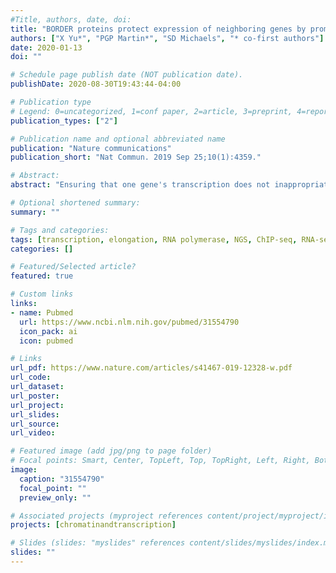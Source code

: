 ```yaml
---
#Title, authors, date, doi:
title: "BORDER proteins protect expression of neighboring genes by promoting 3' Pol II pausing in plants."
authors: ["X Yu*", "PGP Martin*", "SD Michaels", "* co-first authors"]
date: 2020-01-13
doi: ""

# Schedule page publish date (NOT publication date).
publishDate: 2020-08-30T19:43:44-04:00

# Publication type
# Legend: 0=uncategorized, 1=conf paper, 2=article, 3=preprint, 4=report, 5=book, 6=book chapter, 7=thesis, 8=patent
publication_types: ["2"]

# Publication name and optional abbreviated name
publication: "Nature communications"
publication_short: "Nat Commun. 2019 Sep 25;10(1):4359."

# Abstract:
abstract: "Ensuring that one gene's transcription does not inappropriately affect the expression of its neighbors is a fundamental challenge to gene regulation in a genomic context. In plants, which lack homologs of animal insulator proteins, the mechanisms that prevent transcriptional interference are not well understood. Here we show that BORDER proteins are enriched in intergenic regions and prevent interference between closely spaced genes on the same strand by promoting the 3' pausing of RNA polymerase II at the upstream gene. In the absence of BORDER proteins, 3' pausing associated with the upstream gene is reduced and shifts into the promoter region of the downstream gene. This is consistent with a model in which BORDER proteins inhibit transcriptional interference by preventing RNA polymerase from intruding into the promoters of downstream genes."

# Optional shortened summary:
summary: ""

# Tags and categories:
tags: [transcription, elongation, RNA polymerase, NGS, ChIP-seq, RNA-seq, R, Bioconductor, bioinformatics]
categories: []

# Featured/Selected article?
featured: true

# Custom links
links:
- name: Pubmed
  url: https://www.ncbi.nlm.nih.gov/pubmed/31554790
  icon_pack: ai
  icon: pubmed

# Links
url_pdf: https://www.nature.com/articles/s41467-019-12328-w.pdf
url_code:
url_dataset:
url_poster:
url_project:
url_slides:
url_source:
url_video:

# Featured image (add jpg/png to page folder)
# Focal points: Smart, Center, TopLeft, Top, TopRight, Left, Right, BottomLeft, Bottom, BottomRight
image: 
  caption: "31554790"
  focal_point: ""
  preview_only: ""

# Associated projects (myproject references content/project/myproject/index.md)
projects: [chromatinandtranscription]

# Slides (slides: "myslides" references content/slides/myslides/index.md)
slides: ""
---
```

